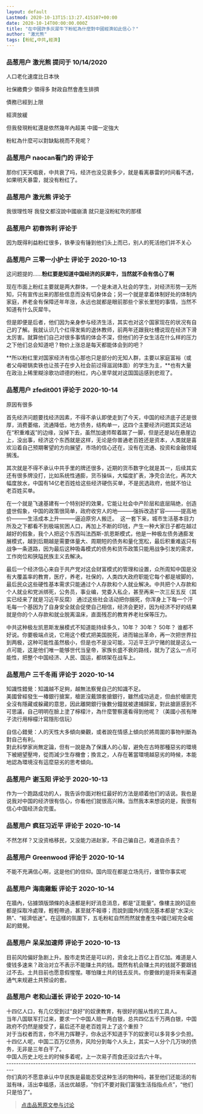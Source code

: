 ```yaml
---
layout: default
Lastmod: 2020-10-13T15:13:27.415107+00:00
date: 2020-10-14T00:00:00.000Z
title: "在中國許多灰犀牛下粉紅為什麼對中國經濟如此信心？"
author: "激光熊"
tags: [粉紅,中共,經濟]
---
```



### 品葱用户 **激光熊** 提问于 10/14/2020
    
人口老化速度比日本快  
  
社保繳費少 領得多 財政自然會產生排擠  
  
債務已經到上限  
  
經濟放緩   
  
但我發現粉紅還是依然幾年內超美 中國一定強大  
  
粉紅為什麼可以對缺點視而不見呢？
    
                

### 品葱用户 **naocan看门的** 评论于 
        
那你们天天唱衰，中共衰了吗，经济也没见衰多少，就是看离暴雷的时间看不透，如果明天暴雷，就没有粉红了。
        
                

### 品葱用户 **激光熊** 评论于 
        
我很理性呀 我發文都沒說中國崩潰 就只是沒粉紅吹的那樣
        
                

### 品葱用户 **初春饰利** 评论于 
        
因为既得利益粉红很多，铁拳没有锤到他们头上而已，别人的死活他们并不关心
        
                

### 品葱用户 **三零一小护士** 评论于 2020-10-13
        
这问题提的……**粉红要是知道中国经济的灰犀牛，当然就不会有信心了啊**  
  
现在市面上粉红主要就是两大群体，一个是未进入社会的学生，对经济形势一无所知，只有宣传出来的那些信息而没有切身体会；另一个就是拿着体制好处的体制内家庭，养老金有保障还年年涨，永远也就都是眼前那些个家长里短的事情，当然不知道有什么灰犀牛。  
  
但是即便是后者，他们因为亲身参与经济生活，其实也对这个国家现在的状况有自己的了解。我就认识几个红得发紫的退休教师，前两年还跟我吐槽说现在经济下滑太厉害。就算他们自己对很多事情的体会不深，但他们的子女生活在什么样的压力之下他们总会知道吧？物价上涨总是每天都能体会到的吧？  
  
**所以粉红里对国家经济有信心那也只是部分的无知人群，主要以家庭富裕（或者父母砸锅卖铁也让孩子在步入社会前过得滋润体面）的学生为主，**也有大量在政治上稀里糊涂歌功颂德的粉红，内心里早就对这国国运感到悲观了。
        
                

### 品葱用户 **zfedit001** 评论于 2020-10-14
        
原因有很多  
  
首先经济问题要找经济因素，不得不承认即使走到了今天，中国的经济底子还是很厚，消费萎缩，流通降低，地方债务，结构单一，这四个主要经济问题其实还站在“积重难返”的边缘，没掉下去，虽然加速师帮着踹了一脚，但是还是站在悬崖边上，没出事，经济这个东西就是这样，无论是你普通老百姓还是资本，人类就是喜欢沿着自己预期奢望的方向展望，市场的信心还在，没有在流通、投资和金融领域搁浅。  
  
其次就是不得不承认中共手里的牌还很多，近期的货币数字化就是其一，后续其实还有很多牌没打，比如系统性通膨，货币操纵，大幅度扩表，净壳合法化，再次大幅度放水，中国有14亿老百姓给这些经济硬伤买单，不是民选政府，他就不怕让老百姓买单。  
  
在一个就是飞速基建有一个特别好的效果，它能让社会中产阶层和底层隔绝，创造盛世假象，中国的政策很简单，政府收穷人的地———强拆改造扩容———提高地价———生活成本上升———逼迫原穷人搬迁。  这一套下来，城市生活基本目力所及之下都看不到极端贫困人口，再加上不断的印钱，产生一种大家日子都在越过越好的假象，我个人把这个东西叫法西斯-凯恩斯模式，他是一种极左债务通膨发展模式，越到后期越是需要体量大、周期短的债务和量化宽松，最后积重难返只有战争一条道路，因为最后这种吸毒模式的债务和货币政策只能用战争引发的需求，工作岗位和狭隘民族主义去解决。  
  
最后一个经济信心来自于共产党对这会财富模式的管理和设置，众所周知中国是没有大覆盖率的教育，医疗，养老，社保的，人类四大政府职能它每个都是坡脚的，最后民众这些硬性基本需求只能通过个人存款和个人就业解决。中共把个人存款和个人就业和党派绑死，公务员，事业编，党委入私企，甚至再来一次三反五反（其实已经来了就是习近平反腐） 通过这些社会活动把你捆死，你浑身上下每一个汗毛每一个基因为了自身安全就会促使自己相信，经济会更好，因为经济不好的结果就是你的个人存款和就业脱离温床，直面残忍的教育养老社保等压力。  
  
中共这种极左凯恩斯发展模式不知道能持续多久，10年？ 30年？ 50年？ 谁都不好说。你要极端点说，它用这个模式把美国脱死，进而输出革命，再一次把世界拉到两极，这种可能性虽然极小，但是也不是没可能，习近平王沪宁赌的就是这么一点可能，这是他们唯一能够世代当皇帝，家族长盛不衰的路线，就为了这么一点可能性，把整个中国经济、人民、国运，都绑架在战车上。
        
                

### 品葱用户 **三千冬雨** 评论于 2020-10-14
        
知識性錯覺：知識越不足夠，越無法察覺自己的知識不足。  
美國曾經發生一椿銀行搶案，槍匪沒戴頭套搶銀行，雖然成功逃走，但由於槍匪完全沒有隱藏或躲藏的意思，因此離開銀行後數分鐘就被逮捕歸案，對此搶匪感到不可思議，自己明明在臉上塗了檸檬汁，為什麼警察還看得到他呢？（美國小孩有陣子流行用檸檬汁寫隱形信玩）  
  
自信心錯覺：人的天性大多傾向樂觀，或者說在情感上傾向於將周圍的事物判斷為對自己有利。  
對此科學家尚無定論，但有一說是為了保護人的心智，避免在古時那種惡劣的環境下被絕望壓垮，從而減少生存機會；換言之，人存在著當環境越惡劣的時候，本能地認為環境沒有這麼惡劣的思考傾向。
        
                

### 品葱用户 **谢玉阳** 评论于 2020-10-13
        
作为一个跑路成功的人，我告诉你面对粉红最好的方法是顺着他们的话说。我也是说我对中国的经济很有信心，你看他们就很高兴辣。当然我本来想说的是，我很有信心中国经济会完蛋。
        
                

### 品葱用户 **疯狂习近平** 评论于 2020-10-14
        
不然怎样？又没资格移民，又没能力进赵家，不自己骗自己，难道自杀去？
        
                

### 品葱用户 **Greenwood** 评论于 2020-10-14
        
不能不充满信心啊，这是他们的信仰。国内现在都是立场先行，谁管你事实呢
        
                

### 品葱用户 **海南雞飯** 评论于 2020-10-14
        
在牆內，佔據頭版頭條的永遠都是利好消息消息，都是“正能量”。像樓主說的這些都是採取冷處理，輕輕帶過，甚至就不報導；而說到國外的情況基本都是“水深火熱”、“經濟低迷”。在這樣的氛圍下，五毛粉紅自然而然就會產生中國已經完全崛起的錯覺。
        
                

### 品葱用户 **呆呆加速师** 评论于 2020-10-13
        
目前风险偏好急剧上升。股市走势还是可以的，资金北上百亿上百亿加。难道是人傻钱多速来？政治对立不表示不能赚土共的钱。既然有机会赚土共的钱就不要跟钱过不去。土共目前也愿意假惺惺。哪怕赚土共的钱去反共。你要做的是将来有渠道通气来规避土共预设的套。
        
                

### 品葱用户 **老和山道长** 评论于 2020-10-14
        
十四亿人口，有几亿受到过“良好”的奴隶教育，有很好的服从性的工具人。  
当年八国联军打过来，要求一个中国人赔一两白银，总共四亿五千万两白银，中国政府不仍然是接受了，最后还不是老百姓背上了这个重担？  
对于当权者而言，你不用力挥鞭子，你永远不知道手下的奴隶可以多背多少负担。  
十四亿人呢，中国二百万亿债务，风险分到每个人头上，其实一人分个几万块的债务，无非是三年白干了。  
中国人历史上吃土的时候多着呢，上一次易子而食还没过去六十年。  
\---------------------------------------------------------------------------------  
你们真的不愿意承认中华民族是最能忍受这种生活的物种吗，甚至他们还能活的有滋有味，活出幸福感，活出优越感，“你们不要对我们富强生活指指点点”，“他们只是怕了”。
        
                





> [点击品葱原文参与讨论](https://pincong.rocks/question/32146)

